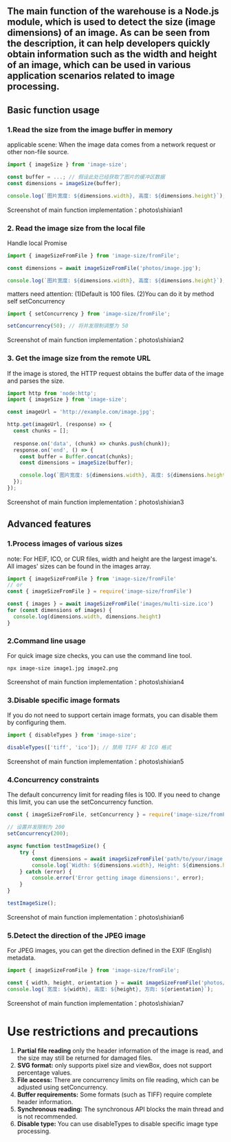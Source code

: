 ## The main function of the warehouse is a Node.js module, which is used to detect the size (image dimensions) of an image. As can be seen from the description, it can help developers quickly obtain information such as the width and height of an image, which can be used in various application scenarios related to image processing.


## Basic function usage

### 1.Read the size from the image buffer in memory
applicable scene: When the image data comes from a network request or other non-file source.

```javascript
import { imageSize } from 'image-size';

const buffer = ...; // 假设此处已经获取了图片的缓冲区数据
const dimensions = imageSize(buffer);

console.log(`图片宽度: ${dimensions.width}, 高度: ${dimensions.height}`);
```
Screenshot of main function implementation：photos\shixian1

### 2. Read the image size from the local file
Handle local Promise

```javascript
import { imageSizeFromFile } from 'image-size/fromFile';

const dimensions = await imageSizeFromFile('photos/image.jpg');

console.log(`图片宽度: ${dimensions.width}, 高度: ${dimensions.height}`);
```

matters need attention: (1)Default is 100 files. (2)You can do it by method self setConcurrency
```javascript
import { setConcurrency } from 'image-size/fromFile';

setConcurrency(50); // 将并发限制调整为 50
```
Screenshot of main function implementation：photos\shixian2

### 3. Get the image size from the remote URL
If the image is stored, the HTTP request obtains the buffer data of the image and parses the size.
```javascript
import http from 'node:http';
import { imageSize } from 'image-size';

const imageUrl = 'http://example.com/image.jpg';

http.get(imageUrl, (response) => {
  const chunks = [];
  
  response.on('data', (chunk) => chunks.push(chunk));
  response.on('end', () => {
    const buffer = Buffer.concat(chunks);
    const dimensions = imageSize(buffer);

    console.log(`图片宽度: ${dimensions.width}, 高度: ${dimensions.height}`);
  });
});
```
Screenshot of main function implementation：photos\shixian3
## Advanced features

### 1.Process images of various sizes
note: For HEIF, ICO, or CUR files, width and height are the largest image's. All images' sizes can be found in the images array.

```javascript
import { imageSizeFromFile } from 'image-size/fromFile'
// or
const { imageSizeFromFile } = require('image-size/fromFile')

const { images } = await imageSizeFromFile('images/multi-size.ico')
for (const dimensions of images) {
  console.log(dimensions.width, dimensions.height)
}
```

### 2.Command line usage
For quick image size checks, you can use the command line tool.

```shell
npx image-size image1.jpg image2.png
```
Screenshot of main function implementation：photos\shixian4

### 3.Disable specific image formats
If you do not need to support certain image formats, you can disable them by configuring them.
```javascript
import { disableTypes } from 'image-size';

disableTypes(['tiff', 'ico']); // 禁用 TIFF 和 ICO 格式
```
Screenshot of main function implementation：photos\shixian5


### 4.Concurrency constraints
The default concurrency limit for reading files is 100. If you need to change this limit, you can use the setConcurrency function.

```javascript
const { imageSizeFromFile, setConcurrency } = require('image-size/fromFile');

// 设置并发限制为 200
setConcurrency(200);

async function testImageSize() {
    try {
        const dimensions = await imageSizeFromFile('path/to/your/image.jpg');
        console.log(`Width: ${dimensions.width}, Height: ${dimensions.height}`);
    } catch (error) {
        console.error('Error getting image dimensions:', error);
    }
}

testImageSize();
```
Screenshot of main function implementation：photos\shixian6

### 5.Detect the direction of the JPEG image
For JPEG images, you can get the direction defined in the EXIF (English) metadata.

```javascript
import { imageSizeFromFile } from 'image-size/fromFile';

const { width, height, orientation } = await imageSizeFromFile('photos/image.jpg');
console.log(`宽度: ${width}, 高度: ${height}, 方向: ${orientation}`);
```
Screenshot of main function implementation：photos\shixian7

# Use restrictions and precautions

1. **Partial file reading**
 only the header information of the image is read, and the size may still be returned for damaged files.
2. **SVG format:**
 only supports pixel size and viewBox, does not support percentage values.
3. **File access:**
 There are concurrency limits on file reading, which can be adjusted using setConcurrency.
4. **Buffer requirements:**
 Some formats (such as TIFF) require complete header information.
5. **Synchronous reading:**
 The synchronous API blocks the main thread and is not recommended.
6. **Disable type:**
 You can use disableTypes to disable specific image type processing.